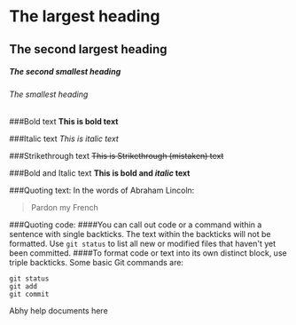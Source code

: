 # The largest heading
## The second largest heading
##### The second smallest heading
###### The smallest heading

###Bold text
**This is bold text**

###Italic text
*This is italic text*

###Strikethrough text
~~This is Strikethrough (mistaken) text~~

###Bold and Italic text
**This is bold and _italic_ text**

###Quoting text:
In the words of Abraham Lincoln:
> Pardon my French

###Quoting code:
####You can call out code or a command within a sentence with single backticks. The text within the backticks will not be formatted.
Use `git status` to list all new or modified files that haven't yet been committed.
####To format code or text into its own distinct block, use triple backticks.
Some basic Git commands are:
```
git status
git add
git commit
```

Abhy help documents here

